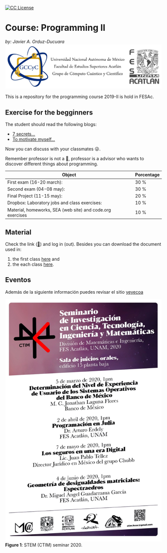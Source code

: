 <!-- badges -->
[license-badge]: https://img.shields.io/badge/Licencia-CC-orange
[license]: https://creativecommons.org/licenses/by-nc-sa/3.0/deed.es
[![CC License][license-badge]][license]

# Course: Programming II
*by: Javier A. Orduz-Ducuara*
![width='80%'](figs/Header.jpg)

This is a repository for the programming course 2019-II is hold 
in FESAc. 


## Exercise for the begginners
The student should read the following blogs:
- [7 secrets...](https://www.codementor.io/codementorteam/7-secrets-to-staying-motivated-when-learning-to-code-a2dy7hqar) 
- [To motivate myself...](https://www.quora.com/What-can-I-do-to-motivate-myself-for-programming-regularly-for-4-6-hours)

Now you can discuss with your classmates :stuck_out_tongue_winking_eye:.


Remember professor is not a :cop:, professor is a advisor who wants to discover different things about 
programming.

   Object                                                         |  Porcentage  |
------------------------------------------------------------------| -------------|
  First exam (16-20 march):                 | 30 %         |
  Second exam (04-08 may):                 | 30 %         |
  Final Project (11-15 may):                        | 20 %         |
  Dropbox: Laboratory jobs and class exercises:                            | 10 %         |
  Material, homeworks, SEA (web site) and code.org exercises |10 %          |
  
## Material
Check the link ([:link:](http://sae.acatlan.unam.mx/)) and log in (out).
Besides you can download the document used in: 
1. the first class [here](https://www.dropbox.com/s/6h61y5tvjh5htqr/firstprgrmmng_II.pdf?dl=0) and 
2. the each class  [here](https://www.dropbox.com/s/nxp8bva28h9o0f8/prgrmmng_II.pdf?dl=0).



## Eventos
Además de la siguiente información puedes revisar el sitio [yeyecoa](http://www.yeyecoa.acatlan.unam.mx/)


![width='40%'](figs/CTIM2020I.jpeg)
**Figure 1**: STEM (CTIM) seminar 2020. 




<!---
## Homework (Section is building, the final version will be ready the monday at 9:00am)

Hi guys! In this part all of you will find the first homework. 

To start you have to read the next papers:
- Read the abstract and Introduction of this [paper](https://arxiv.org/pdf/1307.1719.pdf) (Identifying change patterns in software history)
- Read [The golden age of software architecture](https://ieeexplore.ieee.org/document/1605176/)
- Read the parts 1 and 2 of the [The History of Software Architecture - In the Eye of the Practitioner](https://arxiv.org/pdf/1806.04055.pdf)

Now you have to write a report (nice document!) about the importance and the impact of the software in the actual world. 
Print and bring the document next August 15th (wednesday) to discuss in the class. :+1: 

## Referencias
1. Ir [:link:](http://www.mis-algoritmos.com/)

--->
